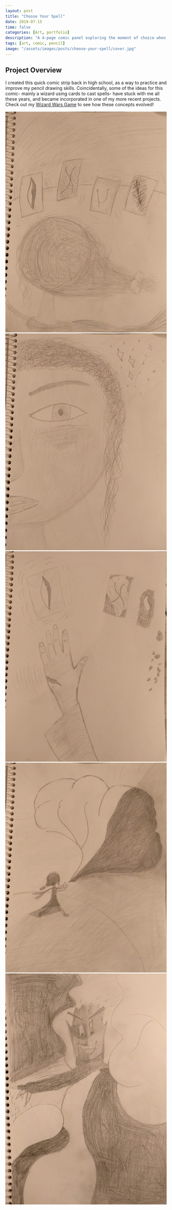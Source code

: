 ```yaml
---
layout: post
title: "Choose Your Spell"
date: 2019-07-15
time: false
categories: [Art, portfolio]
description: "A 4-page comic panel exploring the moment of choice when a wizard decides which spell to cast."
tags: [art, comic, pencil]
image: "/assets/images/posts/choose-your-spell/cover.jpg"
---
```



## Project Overview

I created this quick comic strip back in high school, as a way to practice and improve my pencil drawing skills. Coincidentally, some of the ideas for this comic- mainly a wizard using cards to cast spells- have stuck with me all these years, and became incorporated in one of my more recent projects. Check out my [Wizard Wars Game](/2024/12/30/wizard-wars.html) to see how these concepts evolved! 

<!-- Slider main container -->
<div class="swiper">
  <!-- Additional required wrapper -->
  <div class="swiper-wrapper">
    <!-- Slides -->
    <div class="swiper-slide">
      <img src="/assets/images/posts/choose-your-spell/cover.jpg" alt="Choose Your Spell - Cover">
    </div>
    <div class="swiper-slide">
      <img src="/assets/images/posts/choose-your-spell/two.jpg" alt="Choose Your Spell - Panel 2">
    </div>
    <div class="swiper-slide">
      <img src="/assets/images/posts/choose-your-spell/three.jpg" alt="Choose Your Spell - Panel 3">
    </div>
    <div class="swiper-slide">
      <img src="/assets/images/posts/choose-your-spell/four.jpg" alt="Choose Your Spell - Panel 4">
    </div>
    <div class="swiper-slide">
      <img src="/assets/images/posts/choose-your-spell/five.jpg" alt="Choose Your Spell - Panel 5">
    </div>
  </div>

  <!-- Navigation buttons -->
  <div class="swiper-button-prev"></div>
  <div class="swiper-button-next"></div>

  <!-- Pagination -->
  <div class="swiper-pagination"></div>
</div>
